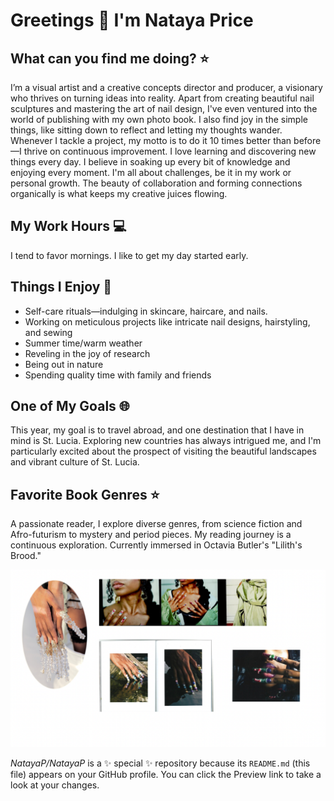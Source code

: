 # Greetings 🌸 I'm Nataya Price 

## What can you find me doing? ⭐
I’m a visual artist and a creative concepts director and producer, a visionary who thrives on turning ideas into reality. Apart from creating beautiful nail sculptures and mastering the art of nail design, I've even ventured into the world of publishing with my own photo book. I also find joy in the simple things, like sitting down to reflect and letting my thoughts wander. Whenever I tackle a project, my motto is to do it 10 times better than before—I thrive on continuous improvement. I love learning and discovering new things every day. I believe in soaking up every bit of knowledge and enjoying every moment. I'm all about challenges, be it in my work or personal growth. The beauty of collaboration and forming connections organically is what keeps my creative juices flowing. 

## My Work Hours 💻
I tend to favor mornings. I like to get my day started early. 

## Things I Enjoy 💌
* Self-care rituals—indulging in skincare, haircare, and nails. 
* Working on meticulous projects like intricate nail designs, hairstyling, and sewing 
* Summer time/warm weather
* Reveling in the joy of research 
* Being out in nature 
* Spending quality time with family and friends 

## One of My Goals 🌐
This year, my goal is to travel abroad, and one destination that I have in mind is St. Lucia. Exploring new countries has always intrigued me, and I'm particularly excited about the prospect of visiting the beautiful landscapes and vibrant culture of St. Lucia.


## Favorite Book Genres ⭐
A passionate reader, I explore diverse genres, from science fiction and Afro-futurism to mystery and period pieces. My reading journey is a continuous exploration. Currently immersed in Octavia Butler's "Lilith's Brood."

![My Photo](lesson_00/Nataya/assets/Photo1.png)

*NatayaP/NatayaP* is a ✨ special ✨ repository because its `README.md` (this file) appears on your GitHub profile.
You can click the Preview link to take a look at your changes.
